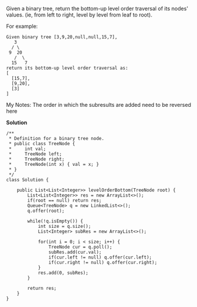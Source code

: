   Given a binary tree, return the bottom-up level order traversal of its nodes' values. (ie, from left to right, level by       level from leaf to root).

  For example:
  ```
  Given binary tree [3,9,20,null,null,15,7],
     3
    / \
   9  20
     /  \
    15   7
  return its bottom-up level order traversal as:
  [
    [15,7],
    [9,20],
    [3]
  ]
```

 My Notes: The order in which the subresults are added need to be reversed here 

**Solution**
```
/**
 * Definition for a binary tree node.
 * public class TreeNode {
 *     int val;
 *     TreeNode left;
 *     TreeNode right;
 *     TreeNode(int x) { val = x; }
 * }
 */
class Solution {
    
    public List<List<Integer>> levelOrderBottom(TreeNode root) {
        List<List<Integer>> res = new ArrayList<>();
        if(root == null) return res;
        Queue<TreeNode> q = new LinkedList<>();
        q.offer(root);
        
        while(!q.isEmpty()) {
            int size = q.size();
            List<Integer> subRes = new ArrayList<>();
            
            for(int i = 0; i < size; i++) {
                TreeNode cur = q.poll();
                subRes.add(cur.val);
                if(cur.left != null) q.offer(cur.left);
                if(cur.right != null) q.offer(cur.right);
            }
            res.add(0, subRes);
        }
        
        return res;
    }
}
```
